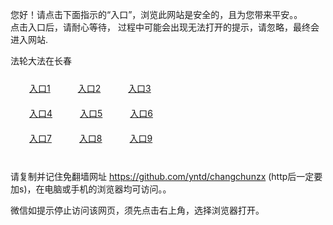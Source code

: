 您好！请点击下面指示的“入口”，浏览此网站是安全的，且为您带来平安。。 <br/>
点击入口后，请耐心等待， 过程中可能会出现无法打开的提示，请忽略，最终会进入网站. </br>

法轮大法在长春<br/>
<div style="padding:10px"><a style="margin:20px" target="_blank" href="https://dlae0p3j23vxk.cloudfront.net/2Qpsp?oezqlg" id="ccLink1" rel="nofollow">入口1</a> <a target="_blank" style="margin:20px" href="https://d1kqqg7wp9tlui.cloudfront.net/2Qpsp?lshgm" id="ccLink2" rel="nofollow">入口2</a> <a style="margin:20px" target="_blank" href="https://d1wl0wqzaa0hln.cloudfront.net/2Qpsp?pfrceko" id="ccLink3" rel="nofollow">入口3</a></div>

<div style="padding:10px" ><a style="margin:20px" target="_blank" href="https://dlae0p3j23vxk.cloudfront.net/2Qpsp?oezqlg" id="ccLink4" rel="nofollow">入口4</a> <a style="margin:20px" href="https://d1kqqg7wp9tlui.cloudfront.net/2Qpsp?lshgm" target="_blank" id="ccLink5" rel="nofollow">入口5</a> <a style="margin:20px" href="https://d1wl0wqzaa0hln.cloudfront.net/2Qpsp?pfrceko" target="_blank" id="ccLink6" rel="nofollow">入口6</a></div>

<div style="padding:10px"><a style="margin:20px" target="_blank" href="https://dlae0p3j23vxk.cloudfront.net/2Qpsp?oezqlg" id="ccLink7" rel="nofollow">入口7</a> <a style="margin:20px" href="https://d1kqqg7wp9tlui.cloudfront.net/2Qpsp?lshgm" target="_blank" id="ccLink8" rel="nofollow">入口8</a> <a style="margin:20px" target="_blank" href="https://d1wl0wqzaa0hln.cloudfront.net/2Qpsp?pfrceko" id="ccLink9" rel="nofollow">入口9</a></div>

<br/>



请复制并记住免翻墙网址 https://github.com/yntd/changchunzx (http后一定要加s)，在电脑或手机的浏览器均可访问。。<br/>

微信如提示停止访问该网页，须先点击右上角，选择浏览器打开。
